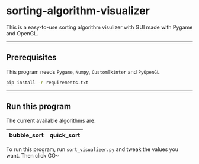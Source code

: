 # sorting-algorithm-visualizer

This is a easy-to-use sorting algorithm visulizer with GUI made with Pygame and OpenGL.

---

## Prerequisites

This program needs `Pygame`, `Numpy`, `CustomTkinter` and `PyOpenGL`

```bash
pip install -r requirements.txt
```

---

## Run this program

The current available algorithms are:

| bubble_sort | quick_sort |
|-------------|------------|

To run this program, run `sort_visualizer.py` and tweak the values you want.
Then click GO~

